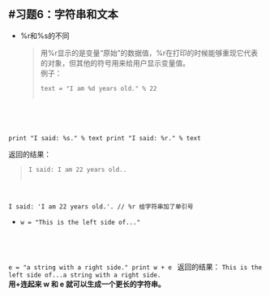 #习题6：字符串和文本
---
* %r和%s的不同  
  >用%r显示的是变量“原始”的数据值，%r在打印的时候能够重现它代表的对象，但其他的符号用来给用户显示变量值。  
  >例子：  
  ><pre><code>text = "I am %d years old." % 22
print "I said: %s." % text
print "I said: %r." % text  
</code></pre>
返回的结果：
><pre><code>I said: I am 22 years old..
I said: 'I am 22 years old.'. // %r 给字符串加了单引号
</code></pre>

* <pre><code>w = "This is the left side of..."
e = "a string with a right side."
print w + e
</code></pre>
返回的结果：
`This is the left side of...a string with a right side.`  
**用+连起来 w 和 e 就可以生成一个更长的字符串。**